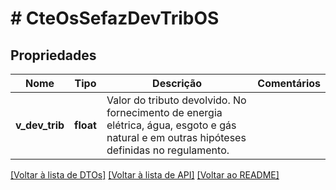 # # CteOsSefazDevTribOS

## Propriedades

Nome | Tipo | Descrição | Comentários
------------ | ------------- | ------------- | -------------
**v_dev_trib** | **float** | Valor do tributo devolvido. No fornecimento de energia elétrica, água, esgoto e  gás natural e em outras hipóteses definidas no regulamento. |

[[Voltar à lista de DTOs]](../../README.md#models) [[Voltar à lista de API]](../../README.md#endpoints) [[Voltar ao README]](../../README.md)
